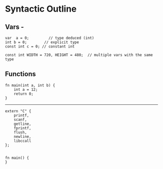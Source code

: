 # Syntactic Outline

## Vars - 
```
var  a = 0;         // type deduced (int)
int b = 0;        // explicit type
const int c = 0; // constant int

const int WIDTH = 720, HEIGHT = 480;  // multiple vars with the same type
``` 

## Functions
```
fn main(int a, int b) {
    int a = 12;
    return 0; 
}
```
<hr/>

```
extern "C" {
    printf,
    scanf,
    getline,
    fprintf,
    flush,
    newline,
    libccall
};


fn main() {
}
```
